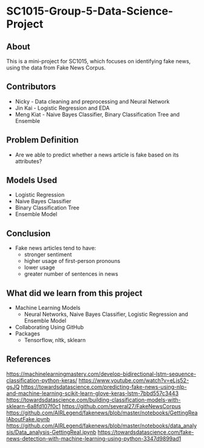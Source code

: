 # SC1015-Group-5-Data-Science-Project
## About
This is a mini-project for SC1015, which focuses on identifying fake news, using the data from Fake News Corpus.

## Contributors
- Nicky - Data cleaning and preprocessing and Neural Network
- Jin Kai - Logistic Regression and EDA
- Meng Kiat - Naive Bayes Classifier, Binary Classification Tree and Ensemble

## Problem Definition
- Are we able to predict whether a news article is fake based on its attributes?

## Models Used
- Logistic Regression
- Naive Bayes Classifier
- Binary Classification Tree
- Ensemble Model

## Conclusion
- Fake news articles tend to have:
  - stronger sentiment 
  - higher usage of first-person pronouns
  - lower usage
  - greater number of sentences in news 

## What did we learn from this project
- Machine Learning Models
  - Neural Networks, Naive Bayes Classifier, Logistic Regression and Ensemble Model
- Collaborating Using GitHub
- Packages
  - Tensorflow, nltk, sklearn

## References
https://machinelearningmastery.com/develop-bidirectional-lstm-sequence-classification-python-keras/
https://www.youtube.com/watch?v=eLjs52-gsJQ
https://towardsdatascience.com/predicting-fake-news-using-nlp-and-machine-learning-scikit-learn-glove-keras-lstm-7bbd557c3443
https://towardsdatascience.com/building-classification-models-with-sklearn-6a8fd107f0c1
https://github.com/several27/FakeNewsCorpus
https://github.com/AIRLegend/fakenews/blob/master/notebooks/GettingRealAboutFake.ipynb
https://github.com/AIRLegend/fakenews/blob/master/notebooks/data_analysis/Data_analysis-GettingReal.ipynb
https://towardsdatascience.com/fake-news-detection-with-machine-learning-using-python-3347d9899ad1

